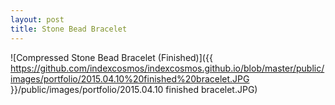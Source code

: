 ```yaml
---
layout: post
title: Stone Bead Bracelet
---
```


![Compressed Stone Bead Bracelet (Finished)]({{ https://github.com/indexcosmos/indexcosmos.github.io/blob/master/public/images/portfolio/2015.04.10%20finished%20bracelet.JPG }}/public/images/portfolio/2015.04.10 finished bracelet.JPG)